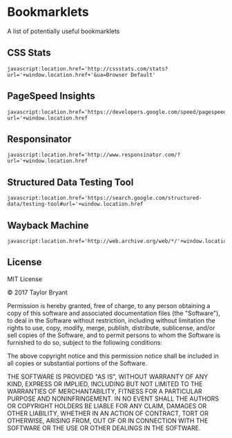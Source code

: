 # Bookmarklets
A list of potentially useful bookmarklets

## CSS Stats
```
javascript:location.href='http://cssstats.com/stats?url='+window.location.href+'&ua=Browser Default'
```

## PageSpeed Insights
```
javascript:location.href='https://developers.google.com/speed/pagespeed/insights/?url='+window.location.href
```

## Responsinator
```
javascript:location.href='http://www.responsinator.com/?url='+window.location.href
```

## Structured Data Testing Tool
```
javascript:location.href='https://search.google.com/structured-data/testing-tool#url='+window.location.href
```

## Wayback Machine
```
javascript:location.href='http://web.archive.org/web/*/'+window.location.href
```
## License
MIT License

© 2017 Taylor Bryant

Permission is hereby granted, free of charge, to any person obtaining a copy
of this software and associated documentation files (the "Software"), to deal
in the Software without restriction, including without limitation the rights
to use, copy, modify, merge, publish, distribute, sublicense, and/or sell
copies of the Software, and to permit persons to whom the Software is
furnished to do so, subject to the following conditions:

The above copyright notice and this permission notice shall be included in all
copies or substantial portions of the Software.

THE SOFTWARE IS PROVIDED "AS IS", WITHOUT WARRANTY OF ANY KIND, EXPRESS OR
IMPLIED, INCLUDING BUT NOT LIMITED TO THE WARRANTIES OF MERCHANTABILITY,
FITNESS FOR A PARTICULAR PURPOSE AND NONINFRINGEMENT. IN NO EVENT SHALL THE
AUTHORS OR COPYRIGHT HOLDERS BE LIABLE FOR ANY CLAIM, DAMAGES OR OTHER
LIABILITY, WHETHER IN AN ACTION OF CONTRACT, TORT OR OTHERWISE, ARISING FROM,
OUT OF OR IN CONNECTION WITH THE SOFTWARE OR THE USE OR OTHER DEALINGS IN THE
SOFTWARE.
